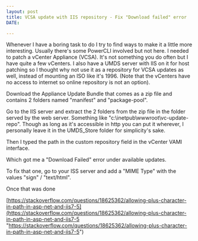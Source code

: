 ```yaml
---
layout: post
title: VCSA update with IIS repository - Fix "Download failed" error
DATE: 

---
```

Whenever I have a boring task to do I try to find ways to make it a little more interesting. Usually there's some PowerCLI involved but not here. I needed to patch a vCenter Appliance (VCSA). It's not something you do often but I have quite a few vCenters. I also have a UMDS server with IIS on it for host patching so I thought why not use it as a repository for VCSA updates as well, instead of mounting an ISO like it's 1996. (Note that the vCenters have no access to internet so online repository is not an option).

Download the Appliance Update Bundle that comes as a zip file and contains 2 folders named "manifest" and "package-pool".

Go to the IIS server and extract the 2 folders from the zip file in the folder served by the web server. Something like "c:\\inetpub\\wwwroot\\vc-update-repo". Though as long as it's accessible in http you can put it wherever, I personally leave it in the UMDS_Store folder for simplicity's sake.

Then I typed the path in the custom repository field in the vCenter VAMI interface.

Which got me a "Download Failed" error under available updates.

To fix that one, go to your ISS server and add a "MIME Type" with the values "sign" / "text/html".

Once that was done

[https://stackoverflow.com/questions/18625362/allowing-plus-character-in-path-in-asp-net-and-iis7-5](https://stackoverflow.com/questions/18625362/allowing-plus-character-in-path-in-asp-net-and-iis7-5 "https://stackoverflow.com/questions/18625362/allowing-plus-character-in-path-in-asp-net-and-iis7-5")